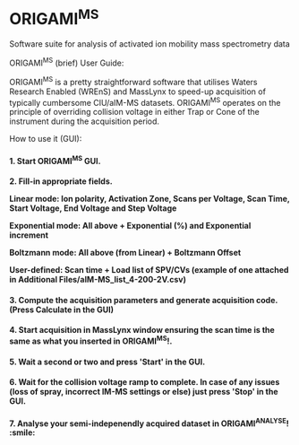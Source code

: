 # ORIGAMI<sup>MS</sup>
Software suite for analysis of activated ion mobility mass spectrometry data

ORIGAMI<sup>MS</sup> (brief) User Guide:

ORIGAMI<sup>MS</sup> is a pretty straightforward software that utilises Waters Research Enabled (WREnS) and MassLynx to speed-up acquisition of typically cumbersome CIU/aIM-MS datasets. ORIGAMI<sup>MS</sup> operates on the principle of overriding collision voltage in either Trap or Cone of the instrument during the acquisition period. 


How to use it (GUI):
<H4>1. Start ORIGAMI<sup>MS</sup> GUI.
<H4>2. Fill-in appropriate fields.

<b>Linear mode</b>: Ion polarity, Activation Zone, Scans per Voltage, Scan Time, Start Voltage, End Voltage and Step Voltage

<b>Exponential mode</b>: All above + Exponential (%) and Exponential increment

<b>Boltzmann mode</b>: All above (from Linear) + Boltzmann Offset

<b>User-defined</b>: Scan time + Load list of SPV/CVs (example of one attached in Additional Files/aIM-MS_list_4-200-2V.csv)

<H4>3. Compute the acquisition parameters and generate acquisition code. (Press Calculate in the GUI)
<H4>4. Start acquisition in MassLynx window ensuring the scan time is the same as what you inserted in ORIGAMI<sup>MS</sup>!.
<H4>5. Wait a second or two and press 'Start' in the GUI.
<H4>6. Wait for the collision voltage ramp to complete. In case of any issues (loss of spray, incorrect IM-MS settings or else) just press 'Stop' in the GUI.
<H4>7. Analyse your semi-indepenendly acquired dataset in ORIGAMI<sup>ANALYSE</sup>! :smile:

